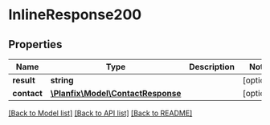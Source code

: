 # InlineResponse200

## Properties
Name | Type | Description | Notes
------------ | ------------- | ------------- | -------------
**result** | **string** |  | [optional] 
**contact** | [**\Planfix\Model\ContactResponse**](ContactResponse.md) |  | [optional] 

[[Back to Model list]](../../README.md#documentation-for-models) [[Back to API list]](../../README.md#documentation-for-api-endpoints) [[Back to README]](../../README.md)

